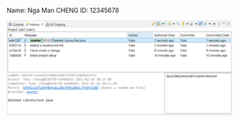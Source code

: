 Name: Nga Man CHENG
ID: 12345678

![alt text](https://github.com/nmchengg/comp3111-lab1-2020s/blob/master/lab1sc.png?raw=true)